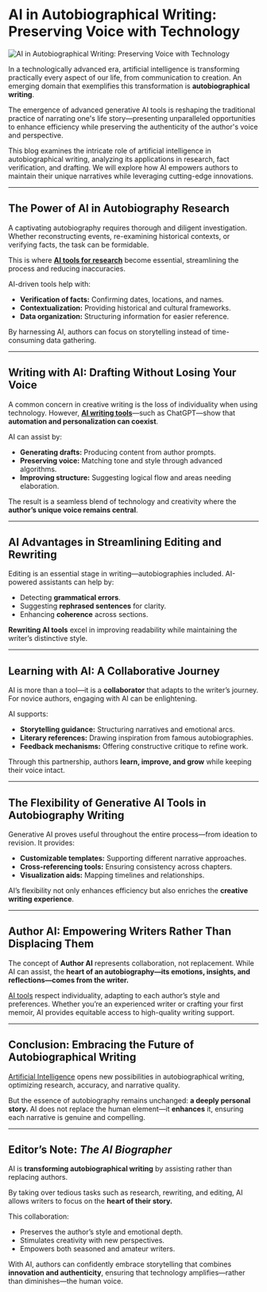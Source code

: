 # AI in Autobiographical Writing: Preserving Voice with Technology

![AI in Autobiographical Writing: Preserving Voice with Technology](https://admin.groupify.ai/assets/68968a1b-6a3b-45b9-815d-99e8f6cb5c8b)

In a technologically advanced era, artificial intelligence is transforming practically every aspect of our life, from communication to creation. An emerging domain that exemplifies this transformation is **autobiographical writing**.  

The emergence of advanced generative AI tools is reshaping the traditional practice of narrating one's life story—presenting unparalleled opportunities to enhance efficiency while preserving the authenticity of the author's voice and perspective.

This blog examines the intricate role of artificial intelligence in autobiographical writing, analyzing its applications in research, fact verification, and drafting. We will explore how AI empowers authors to maintain their unique narratives while leveraging cutting-edge innovations.

---

## The Power of AI in Autobiography Research

A captivating autobiography requires thorough and diligent investigation. Whether reconstructing events, re-examining historical contexts, or verifying facts, the task can be formidable.  

This is where [**AI tools for research**](https://groupify.ai/ai-tools-for-research) become essential, streamlining the process and reducing inaccuracies.  

AI-driven tools help with:  

- **Verification of facts:** Confirming dates, locations, and names.  
- **Contextualization:** Providing historical and cultural frameworks.  
- **Data organization:** Structuring information for easier reference.  

By harnessing AI, authors can focus on storytelling instead of time-consuming data gathering.

---

## Writing with AI: Drafting Without Losing Your Voice

A common concern in creative writing is the loss of individuality when using technology. However, [**AI writing tools**](https://groupify.ai/ai-text-generators)—such as ChatGPT—show that **automation and personalization can coexist**.  

AI can assist by:  

- **Generating drafts:** Producing content from author prompts.  
- **Preserving voice:** Matching tone and style through advanced algorithms.  
- **Improving structure:** Suggesting logical flow and areas needing elaboration.  

The result is a seamless blend of technology and creativity where the **author’s unique voice remains central**.

---

## AI Advantages in Streamlining Editing and Rewriting

Editing is an essential stage in writing—autobiographies included. AI-powered assistants can help by:  

- Detecting **grammatical errors**.  
- Suggesting **rephrased sentences** for clarity.  
- Enhancing **coherence** across sections.  

**Rewriting AI tools** excel in improving readability while maintaining the writer’s distinctive style.

---

## Learning with AI: A Collaborative Journey

AI is more than a tool—it is a **collaborator** that adapts to the writer’s journey. For novice authors, engaging with AI can be enlightening.  

AI supports:  

- **Storytelling guidance:** Structuring narratives and emotional arcs.  
- **Literary references:** Drawing inspiration from famous autobiographies.  
- **Feedback mechanisms:** Offering constructive critique to refine work.  

Through this partnership, authors **learn, improve, and grow** while keeping their voice intact.

---

## The Flexibility of Generative AI Tools in Autobiography Writing

Generative AI proves useful throughout the entire process—from ideation to revision. It provides:  

- **Customizable templates:** Supporting different narrative approaches.  
- **Cross-referencing tools:** Ensuring consistency across chapters.  
- **Visualization aids:** Mapping timelines and relationships.  

AI’s flexibility not only enhances efficiency but also enriches the **creative writing experience**.

---

## Author AI: Empowering Writers Rather Than Displacing Them

The concept of **Author AI** represents collaboration, not replacement. While AI can assist, the **heart of an autobiography—its emotions, insights, and reflections—comes from the writer.**  

[AI tools](https://groupify.ai/ai-tool) respect individuality, adapting to each author’s style and preferences. Whether you’re an experienced writer or crafting your first memoir, AI provides equitable access to high-quality writing support.

---

## Conclusion: Embracing the Future of Autobiographical Writing

[Artificial Intelligence](https://blogs.bmj.com/medical-humanities/2024/12/03/artificial-intelligence-in-patient-narrative-interventions-opportunities-obstacles-and-a-path-forward/) opens new possibilities in autobiographical writing, optimizing research, accuracy, and narrative quality.  

But the essence of autobiography remains unchanged: **a deeply personal story.** AI does not replace the human element—it **enhances** it, ensuring each narrative is genuine and compelling.

---

## Editor’s Note: *The AI Biographer*

AI is **transforming autobiographical writing** by assisting rather than replacing authors.  

By taking over tedious tasks such as research, rewriting, and editing, AI allows writers to focus on the **heart of their story.**  

This collaboration:  
- Preserves the author’s style and emotional depth.  
- Stimulates creativity with new perspectives.  
- Empowers both seasoned and amateur writers.  

With AI, authors can confidently embrace storytelling that combines **innovation and authenticity**, ensuring that technology amplifies—rather than diminishes—the human voice.
